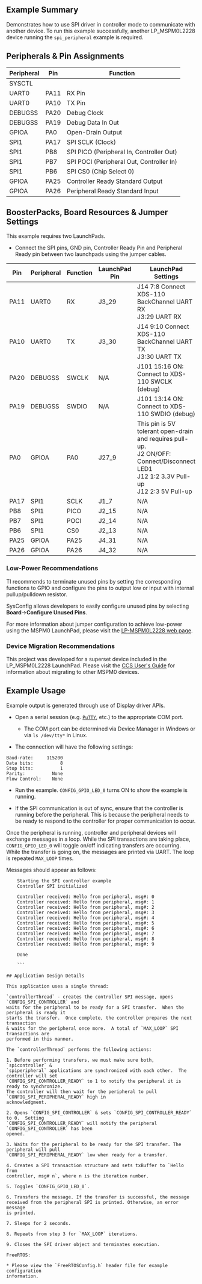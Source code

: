 ## Example Summary

Demonstrates how to use SPI driver in controller mode to communicate with another
device. To run this example successfully, another LP_MSPM0L2228
device running the `spi_peripheral` example is required.

## Peripherals & Pin Assignments

| Peripheral | Pin | Function |
| --- | --- | --- |
| SYSCTL |  |  |
| UART0 | PA11 | RX Pin |
| UART0 | PA10 | TX Pin |
| DEBUGSS | PA20 | Debug Clock |
| DEBUGSS | PA19 | Debug Data In Out |
| GPIOA | PA0 | Open-Drain Output |
| SPI1 | PA17 | SPI SCLK (Clock) |
| SPI1 | PB8 | SPI PICO (Peripheral In, Controller Out) |
| SPI1 | PB7 | SPI POCI (Peripheral Out, Controller In) |
| SPI1 | PB6 | SPI CS0 (Chip Select 0) |
| GPIOA | PA25 | Controller Ready Standard Output |
| GPIOA | PA26 | Peripheral Ready Standard Input |

## BoosterPacks, Board Resources & Jumper Settings

This example requires two LaunchPads.

* Connect the SPI pins, GND pin, Controller Ready Pin and Peripheral Ready pin between two launchpads using the jumper cables.

| Pin | Peripheral | Function | LaunchPad Pin | LaunchPad Settings |
| --- | --- | --- | --- | --- |
| PA11 | UART0 | RX | J3_29 | J14 7:8 Connect XDS-110 BackChannel UART RX<br>J3:29 UART RX |
| PA10 | UART0 | TX | J3_30 | J14 9:10 Connect XDS-110 BackChannel UART TX<br>J3:30 UART TX |
| PA20 | DEBUGSS | SWCLK | N/A | J101 15:16 ON: Connect to XDS-110 SWCLK (debug) |
| PA19 | DEBUGSS | SWDIO | N/A | J101 13:14 ON: Connect to XDS-110 SWDIO (debug) |
| PA0 | GPIOA | PA0 | J27_9 | This pin is 5V tolerant open-drain and requires pull-up.<br>J2 ON/OFF: Connect/Disconnect LED1<br>J12 1:2 3.3V Pull-up<br>J12 2:3 5V Pull-up |
| PA17 | SPI1 | SCLK | J1_7 | N/A |
| PB8 | SPI1 | PICO | J2_15 | N/A |
| PB7 | SPI1 | POCI | J2_14 | N/A |
| PB6 | SPI1 | CS0 | J2_13 | N/A |
| PA25 | GPIOA | PA25 | J4_31 | N/A |
| PA26 | GPIOA | PA26 | J4_32 | N/A |

### Low-Power Recommendations
TI recommends to terminate unused pins by setting the corresponding functions to
GPIO and configure the pins to output low or input with internal
pullup/pulldown resistor.

SysConfig allows developers to easily configure unused pins by selecting **Board**→**Configure Unused Pins**.

For more information about jumper configuration to achieve low-power using the
MSPM0 LaunchPad, please visit the [LP-MSPM0L2228 web page](https://www.ti.com/tool/LP-MSPM0L2228).


### Device Migration Recommendations
This project was developed for a superset device included in the LP_MSPM0L2228 LaunchPad. Please
visit the [CCS User's Guide](https://software-dl.ti.com/msp430/esd/MSPM0-SDK/latest/docs/english/tools/ccs_ide_guide/doc_guide/doc_guide-srcs/ccs_ide_guide.html#non-sysconfig-compatible-project-migration)
for information about migrating to other MSPM0 devices.

## Example Usage

Example output is generated through use of Display driver APIs.

* Open a serial session (e.g. [`PuTTY`](http://www.putty.org/ "PuTTY's
 Homepage"), etc.) to the appropriate COM port.
  * The COM port can be determined via Device Manager in Windows or via `ls /dev/tty*` in Linux.

* The connection will have the following settings:

```text
Baud-rate:     115200
Data bits:          8
Stop bits:          1
Parity:          None
Flow Control:    None
```

* Run the example. `CONFIG_GPIO_LED_0` turns ON to show the example is running.

* If the SPI communication is out of sync, ensure that the controller is running before the peripheral. This is because the peripheral needs to be ready to respond to the controller for proper communication to occur.

Once the peripheral is running, controller and peripheral devices will
exchange messages in a loop.  While the SPI transactions are taking place,
`CONFIG_GPIO_LED_0` will toggle on/off indicating transfers are occurring. While
the transfer is going on, the messages are printed via UART. The loop is repeated
`MAX_LOOP` times.

Messages should appear as follows:

```text
    Starting the SPI controller example
    Controller SPI initialized

    Controller received: Hello from peripheral, msg#: 0
    Controller received: Hello from peripheral, msg#: 1
    Controller received: Hello from peripheral, msg#: 2
    Controller received: Hello from peripheral, msg#: 3
    Controller received: Hello from peripheral, msg#: 4
    Controller received: Hello from peripheral, msg#: 5
    Controller received: Hello from peripheral, msg#: 6
    Controller received: Hello from peripheral, msg#: 7
    Controller received: Hello from peripheral, msg#: 8
    Controller received: Hello from peripheral, msg#: 9

    Done

    ```

## Application Design Details

This application uses a single thread:

`controllerThread` - creates the controller SPI message, opens `CONFIG_SPI_CONTROLLER` and
waits for the peripheral to be ready for a SPI transfer.  When the peripheral is ready it
starts the transfer.  Once complete, the controller prepares the next transaction
& waits for the peripheral once more.  A total of `MAX_LOOP` SPI transactions are
performed in this manner.

The `controllerThread` performs the following actions:

1. Before performing transfers, we must make sure both, `spicontroller` &
`spiperipheral` applications are synchronized with each other.  The controller will set
`CONFIG_SPI_CONTROLLER_READY` to 1 to notify the peripheral it is ready to synchronize.
The controller will then wait for the peripheral to pull `CONFIG_SPI_PERIPHERAL_READY` high in
acknowledgment.

2. Opens `CONFIG_SPI_CONTROLLER` & sets `CONFIG_SPI_CONTROLLER_READY` to 0.  Setting
`CONFIG_SPI_CONTROLLER_READY` will notify the peripheral `CONFIG_SPI_CONTROLLER` has been
opened.

3. Waits for the peripheral to be ready for the SPI transfer. The peripheral will pull
`CONFIG_SPI_PERIPHERAL_READY` low when ready for a transfer.

4. Creates a SPI transaction structure and sets txBuffer to `Hello from
controller, msg# n`, where n is the iteration number.

5. Toggles `CONFIG_GPIO_LED_0`.

6. Transfers the message. If the transfer is successful, the message
received from the peripheral SPI is printed. Otherwise, an error message
is printed.

7. Sleeps for 2 seconds.

8. Repeats from step 3 for `MAX_LOOP` iterations.

9. Closes the SPI driver object and terminates execution.

FreeRTOS:

* Please view the `FreeRTOSConfig.h` header file for example configuration
information.

